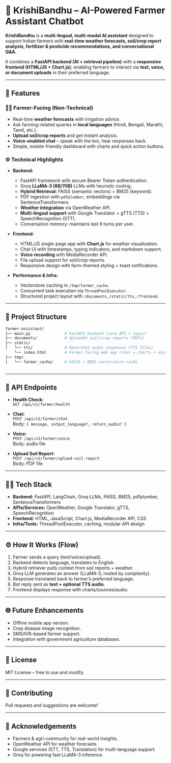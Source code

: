 # 🌾 KrishiBandhu – AI-Powered Farmer Assistant Chatbot

**KrishiBandhu** is a **multi-lingual, multi-modal AI assistant** designed to support Indian farmers with **real-time weather forecasts, soil/crop report analysis, fertilizer & pesticide recommendations, and conversational Q&A**.  

It combines a **FastAPI backend (AI + retrieval pipeline)** with a **responsive frontend (HTML/JS + Chart.js)**, enabling farmers to interact via **text, voice, or document uploads** in their preferred language.  

---

## 🚀 Features

### 👨‍🌾 Farmer-Facing (Non-Technical)
- Real-time **weather forecasts** with irrigation advice.  
- Ask farming-related queries in **local languages** (Hindi, Bengali, Marathi, Tamil, etc.).  
- **Upload soil/crop reports** and get instant analysis.  
- **Voice-enabled chat** – speak with the bot, hear responses back.  
- Simple, mobile-friendly dashboard with charts and quick action buttons.  

### ⚙️ Technical Highlights
- **Backend:**  
  - FastAPI framework with secure Bearer Token authentication.  
  - Groq **LLaMA-3 (8B/70B)** LLMs with heuristic routing.  
  - **Hybrid Retrieval:** FAISS (semantic vectors) + BM25 (keyword).  
  - PDF ingestion with `pdfplumber`, embeddings via SentenceTransformers.  
  - **Weather integration** via OpenWeather API.  
  - **Multi-lingual support** with Google Translator + gTTS (TTS) + SpeechRecognition (STT).  
  - Conversation memory: maintains last 6 turns per user.  

- **Frontend:**  
  - HTML/JS single-page app with **Chart.js** for weather visualization.  
  - Chat UI with timestamps, typing indicators, and markdown support.  
  - **Voice recording** with MediaRecorder API.  
  - File upload support for soil/crop reports.  
  - Responsive design with farm-themed styling + toast notifications.  

- **Performance & Infra:**  
  - Vectorstore caching in `/tmp/farmer_cache`.  
  - Concurrent task execution via `ThreadPoolExecutor`.  
  - Structured project layout with `/documents`, `/static/tts`, `/frontend`.  

---
## 📂 Project Structure

```bash
farmer-assistant/
├── main.py               # FastAPI backend (core API + logic)
├── documents/            # Uploaded soil/crop reports (PDFs)
├── static/
│   └── tts/              # Generated audio responses (TTS files)
    └── index.html        # Farmer-facing web app (chat + charts + voice)
├── tmp/
│   └── farmer_cache/     # FAISS + BM25 vectorstore cache
    
```
---

## 🔑 API Endpoints

- **Health Check:**  
  `GET /api/v1/farmer/health`

- **Chat:**  
  `POST /api/v1/farmer/chat`  
  Body: `{ message, output_language?, return_audio? }`

- **Voice:**  
  `POST /api/v1/farmer/voice`  
  Body: audio file  

- **Upload Soil Report:**  
  `POST /api/v1/farmer/upload-soil-report`  
  Body: PDF file  

---

## 🧑‍💻 Tech Stack

- **Backend:** FastAPI, LangChain, Groq LLMs, FAISS, BM25, pdfplumber, SentenceTransformers  
- **APIs/Services:** OpenWeather, Google Translator, gTTS, SpeechRecognition  
- **Frontend:** HTML, JavaScript, Chart.js, MediaRecorder API, CSS  
- **Infra/Tools:** ThreadPoolExecutor, caching, modular API design  

---

## ⚙️ How It Works (Flow)

1. Farmer sends a query (text/voice/upload).  
2. Backend detects language, translates to English.  
3. Hybrid retriever pulls context from soil reports + weather.  
4. Groq LLM generates an answer (LLaMA-3, routed by complexity).  
5. Response translated back to farmer’s preferred language.  
6. Bot reply sent as **text + optional TTS audio**.  
7. Frontend displays response with charts/sources/audio.  

---

## 🌐 Future Enhancements
- Offline mobile app version.  
- Crop disease image recognition.  
- SMS/IVR-based farmer support.  
- Integration with government agriculture databases.  

---

## 📜 License
MIT License – free to use and modify.  

---

## 🤝 Contributing
Pull requests and suggestions are welcome!  

---

## 🙌 Acknowledgements
- Farmers & agri-community for real-world insights.  
- OpenWeather API for weather forecasts.  
- Google services (STT, TTS, Translation) for multi-language support.  
- Groq for powering fast LLaMA-3 inference.  
